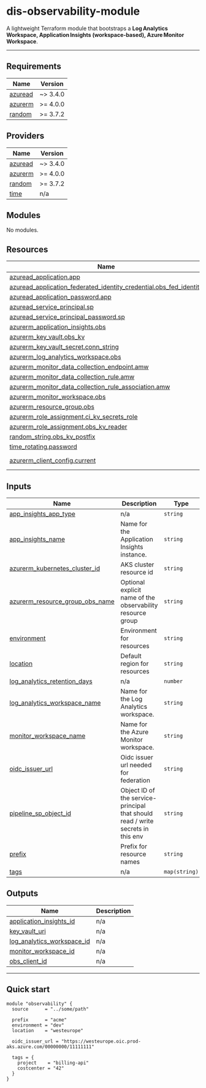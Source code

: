 # dis-observability-module

A lightweight Terraform module that bootstraps a **Log Analytics Workspace, Application Insights (workspace‑based), Azure Monitor Workspace**.

---

<!-- BEGIN_TF_DOCS -->
## Requirements

| Name | Version |
|------|---------|
| <a name="requirement_azuread"></a> [azuread](#requirement\_azuread) | ~> 3.4.0 |
| <a name="requirement_azurerm"></a> [azurerm](#requirement\_azurerm) | >= 4.0.0 |
| <a name="requirement_random"></a> [random](#requirement\_random) | >= 3.7.2 |

## Providers

| Name | Version |
|------|---------|
| <a name="provider_azuread"></a> [azuread](#provider\_azuread) | ~> 3.4.0 |
| <a name="provider_azurerm"></a> [azurerm](#provider\_azurerm) | >= 4.0.0 |
| <a name="provider_random"></a> [random](#provider\_random) | >= 3.7.2 |
| <a name="provider_time"></a> [time](#provider\_time) | n/a |

## Modules

No modules.

## Resources

| Name | Type |
|------|------|
| [azuread_application.app](https://registry.terraform.io/providers/hashicorp/azuread/latest/docs/resources/application) | resource |
| [azuread_application_federated_identity_credential.obs_fed_identity](https://registry.terraform.io/providers/hashicorp/azuread/latest/docs/resources/application_federated_identity_credential) | resource |
| [azuread_application_password.app](https://registry.terraform.io/providers/hashicorp/azuread/latest/docs/resources/application_password) | resource |
| [azuread_service_principal.sp](https://registry.terraform.io/providers/hashicorp/azuread/latest/docs/resources/service_principal) | resource |
| [azuread_service_principal_password.sp](https://registry.terraform.io/providers/hashicorp/azuread/latest/docs/resources/service_principal_password) | resource |
| [azurerm_application_insights.obs](https://registry.terraform.io/providers/hashicorp/azurerm/latest/docs/resources/application_insights) | resource |
| [azurerm_key_vault.obs_kv](https://registry.terraform.io/providers/hashicorp/azurerm/latest/docs/resources/key_vault) | resource |
| [azurerm_key_vault_secret.conn_string](https://registry.terraform.io/providers/hashicorp/azurerm/latest/docs/resources/key_vault_secret) | resource |
| [azurerm_log_analytics_workspace.obs](https://registry.terraform.io/providers/hashicorp/azurerm/latest/docs/resources/log_analytics_workspace) | resource |
| [azurerm_monitor_data_collection_endpoint.amw](https://registry.terraform.io/providers/hashicorp/azurerm/latest/docs/resources/monitor_data_collection_endpoint) | resource |
| [azurerm_monitor_data_collection_rule.amw](https://registry.terraform.io/providers/hashicorp/azurerm/latest/docs/resources/monitor_data_collection_rule) | resource |
| [azurerm_monitor_data_collection_rule_association.amw](https://registry.terraform.io/providers/hashicorp/azurerm/latest/docs/resources/monitor_data_collection_rule_association) | resource |
| [azurerm_monitor_workspace.obs](https://registry.terraform.io/providers/hashicorp/azurerm/latest/docs/resources/monitor_workspace) | resource |
| [azurerm_resource_group.obs](https://registry.terraform.io/providers/hashicorp/azurerm/latest/docs/resources/resource_group) | resource |
| [azurerm_role_assignment.ci_kv_secrets_role](https://registry.terraform.io/providers/hashicorp/azurerm/latest/docs/resources/role_assignment) | resource |
| [azurerm_role_assignment.obs_kv_reader](https://registry.terraform.io/providers/hashicorp/azurerm/latest/docs/resources/role_assignment) | resource |
| [random_string.obs_kv_postfix](https://registry.terraform.io/providers/hashicorp/random/latest/docs/resources/string) | resource |
| [time_rotating.password](https://registry.terraform.io/providers/hashicorp/time/latest/docs/resources/rotating) | resource |
| [azurerm_client_config.current](https://registry.terraform.io/providers/hashicorp/azurerm/latest/docs/data-sources/client_config) | data source |

## Inputs

| Name | Description | Type | Default | Required |
|------|-------------|------|---------|:--------:|
| <a name="input_app_insights_app_type"></a> [app\_insights\_app\_type](#input\_app\_insights\_app\_type) | n/a | `string` | `"web"` | no |
| <a name="input_app_insights_name"></a> [app\_insights\_name](#input\_app\_insights\_name) | Name for the Application Insights instance. | `string` | `""` | no |
| <a name="input_azurerm_kubernetes_cluster_id"></a> [azurerm\_kubernetes\_cluster\_id](#input\_azurerm\_kubernetes\_cluster\_id) | AKS cluster resource id | `string` | `""` | no |
| <a name="input_azurerm_resource_group_obs_name"></a> [azurerm\_resource\_group\_obs\_name](#input\_azurerm\_resource\_group\_obs\_name) | Optional explicit name of the observability resource group | `string` | `""` | no |
| <a name="input_environment"></a> [environment](#input\_environment) | Environment for resources | `string` | n/a | yes |
| <a name="input_location"></a> [location](#input\_location) | Default region for resources | `string` | `"norwayeast"` | no |
| <a name="input_log_analytics_retention_days"></a> [log\_analytics\_retention\_days](#input\_log\_analytics\_retention\_days) | n/a | `number` | `30` | no |
| <a name="input_log_analytics_workspace_name"></a> [log\_analytics\_workspace\_name](#input\_log\_analytics\_workspace\_name) | Name for the Log Analytics workspace. | `string` | `""` | no |
| <a name="input_monitor_workspace_name"></a> [monitor\_workspace\_name](#input\_monitor\_workspace\_name) | Name for the Azure Monitor workspace. | `string` | `""` | no |
| <a name="input_oidc_issuer_url"></a> [oidc\_issuer\_url](#input\_oidc\_issuer\_url) | Oidc issuer url needed for federation | `string` | n/a | yes |
| <a name="input_pipeline_sp_object_id"></a> [pipeline\_sp\_object\_id](#input\_pipeline\_sp\_object\_id) | Object ID of the service-principal that should read / write secrets in this env | `string` | n/a | yes |
| <a name="input_prefix"></a> [prefix](#input\_prefix) | Prefix for resource names | `string` | n/a | yes |
| <a name="input_tags"></a> [tags](#input\_tags) | n/a | `map(string)` | `{}` | no |

## Outputs

| Name | Description |
|------|-------------|
| <a name="output_application_insights_id"></a> [application\_insights\_id](#output\_application\_insights\_id) | n/a |
| <a name="output_key_vault_uri"></a> [key\_vault\_uri](#output\_key\_vault\_uri) | n/a |
| <a name="output_log_analytics_workspace_id"></a> [log\_analytics\_workspace\_id](#output\_log\_analytics\_workspace\_id) | n/a |
| <a name="output_monitor_workspace_id"></a> [monitor\_workspace\_id](#output\_monitor\_workspace\_id) | n/a |
| <a name="output_obs_client_id"></a> [obs\_client\_id](#output\_obs\_client\_id) | n/a |
<!-- END_TF_DOCS -->
---

## Quick start

```hcl
module "observability" {
  source      = "../some/path"

  prefix      = "acme"
  environment = "dev"
  location    = "westeurope"

  oidc_issuer_url = "https://westeurope.oic.prod-aks.azure.com/00000000/11111111"

  tags = {
    project    = "billing-api"
    costcenter = "42"
  }
}
